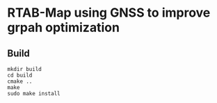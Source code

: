 # RTAB-Map using GNSS to improve grpah optimization


## Build

```console
mkdir build
cd build
cmake ..
make
sudo make install
```

